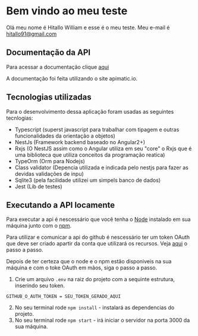 # Bem vindo ao meu teste

Olá meu nome é Hitallo William e esse é o meu teste.
Meu e-mail é hitallo91@gmail.com

## Documentação da API

Para acessar a documentação clique [aqui](https://www.apimatic.io/api-docs-preview/5fcd94b5b30de534542c67c8/docs#/http/api-endpoints/misc/get-server-running)

A documentação foi feita utilizando o site apimatic.io.

## Tecnologias utilizadas

Para o desenvolvimento dessa aplicação foram usadas as seguintes tecnlogias:
- Typescript (superst javascript para trabalhar com tipagem e outras funcionalidades da orientação a objetos)
- NestJs (Framework backend baseado no Angular2+)
- Rxjs (O NestJS assim como o Angular utiliza em seu "core" o Rxjs que é uma biblioteca que utiliza conceitos da programação reatica)
- TypeOrm (Orm para Nodejs)
- Class validator (Depencia utilizada e indicada pelo nestjs para fazer as devidas validações de inpu)
- Sqlite3 (pela facilidade utilizei um simpels banco de dados)
- Jest (Lib de testes)

## Executando a API locamente

Para executar a api é nescessário que você tenha o [Node](https://https://nodejs.org/pt-br/) instalado em sua máquina junto com o [npm](https://www.npmjs.com/).

Para utilizar e comunicar a api do github é nescessário ter um token OAuth que deve ser criado apartir da conta que utilizará os recursos. Veja [aqui](https://docs.github.com/en/free-pro-team@latest/github/authenticating-to-github/creating-a-personal-access-token) o passo a passo.

Depois de ter certeza que o node e o npm estão disponiveis na sua máquina e com o toke OAuth em mãos, siga o passo a passo.
1. Crie um arquivo `.env` na raiz do projeto com a sequinte estrutura, inserindo seu token.
  ```
  GITHUB_O_AUTH_TOKEN = SEU_TOKEN_GERADO_AQUI
  ```
2. No seu terminal rode `npm install` - instalará as dependencias do projeto.
3. No seu terminal rode `npm start` - irá iniciar o servidor na porta 3000 da sua máquina.



